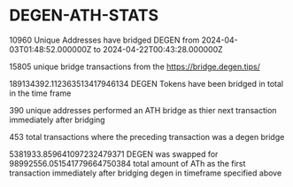 # DEGEN-ATH-STATS

10960 Unique Addresses have bridged DEGEN from 2024-04-03T01:48:52.000000Z to 2024-04-22T00:43:28.000000Z

15805 unique bridge transactions from the https://bridge.degen.tips/

189134392.112363513417946134 DEGEN Tokens have been bridged in total in the time frame


390 unique addresses performed an ATH bridge as thier next transaction immediately after bridging

453 total transactions where the preceding transaction was a degen bridge

5381933.859641097232479371 DEGEN was swapped for 98992556.051541779664750384 total amount of ATh   as the first transaction immediately after bridging degen in timeframe specified above
